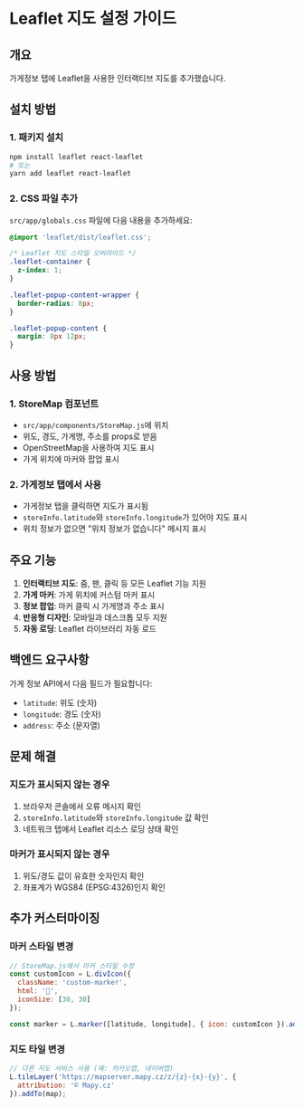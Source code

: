 # Leaflet 지도 설정 가이드

## 개요
가게정보 탭에 Leaflet을 사용한 인터랙티브 지도를 추가했습니다.

## 설치 방법

### 1. 패키지 설치
```bash
npm install leaflet react-leaflet
# 또는
yarn add leaflet react-leaflet
```

### 2. CSS 파일 추가
`src/app/globals.css` 파일에 다음 내용을 추가하세요:

```css
@import 'leaflet/dist/leaflet.css';

/* Leaflet 지도 스타일 오버라이드 */
.leaflet-container {
  z-index: 1;
}

.leaflet-popup-content-wrapper {
  border-radius: 8px;
}

.leaflet-popup-content {
  margin: 8px 12px;
}
```

## 사용 방법

### 1. StoreMap 컴포넌트
- `src/app/components/StoreMap.js`에 위치
- 위도, 경도, 가게명, 주소를 props로 받음
- OpenStreetMap을 사용하여 지도 표시
- 가게 위치에 마커와 팝업 표시

### 2. 가게정보 탭에서 사용
- 가게정보 탭을 클릭하면 지도가 표시됨
- `storeInfo.latitude`와 `storeInfo.longitude`가 있어야 지도 표시
- 위치 정보가 없으면 "위치 정보가 없습니다" 메시지 표시

## 주요 기능

1. **인터랙티브 지도**: 줌, 팬, 클릭 등 모든 Leaflet 기능 지원
2. **가게 마커**: 가게 위치에 커스텀 마커 표시
3. **정보 팝업**: 마커 클릭 시 가게명과 주소 표시
4. **반응형 디자인**: 모바일과 데스크톱 모두 지원
5. **자동 로딩**: Leaflet 라이브러리 자동 로드

## 백엔드 요구사항

가게 정보 API에서 다음 필드가 필요합니다:
- `latitude`: 위도 (숫자)
- `longitude`: 경도 (숫자)
- `address`: 주소 (문자열)

## 문제 해결

### 지도가 표시되지 않는 경우
1. 브라우저 콘솔에서 오류 메시지 확인
2. `storeInfo.latitude`와 `storeInfo.longitude` 값 확인
3. 네트워크 탭에서 Leaflet 리소스 로딩 상태 확인

### 마커가 표시되지 않는 경우
1. 위도/경도 값이 유효한 숫자인지 확인
2. 좌표계가 WGS84 (EPSG:4326)인지 확인

## 추가 커스터마이징

### 마커 스타일 변경
```javascript
// StoreMap.js에서 마커 스타일 수정
const customIcon = L.divIcon({
  className: 'custom-marker',
  html: '🏪',
  iconSize: [30, 30]
});

const marker = L.marker([latitude, longitude], { icon: customIcon }).addTo(map);
```

### 지도 타일 변경
```javascript
// 다른 지도 서비스 사용 (예: 카카오맵, 네이버맵)
L.tileLayer('https://mapserver.mapy.cz/z/{z}-{x}-{y}', {
  attribution: '© Mapy.cz'
}).addTo(map);
```
